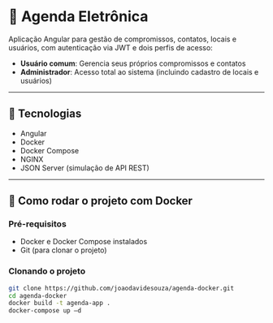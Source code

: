 # 📅 Agenda Eletrônica

Aplicação Angular para gestão de compromissos, contatos, locais e usuários, com autenticação via JWT e dois perfis de acesso:

- **Usuário comum**: Gerencia seus próprios compromissos e contatos  
- **Administrador**: Acesso total ao sistema (incluindo cadastro de locais e usuários)  

---

## 🧰 Tecnologias

- Angular
- Docker
- Docker Compose
- NGINX
- JSON Server (simulação de API REST)

---

## 🚀 Como rodar o projeto com Docker

### Pré-requisitos

- Docker e Docker Compose instalados
- Git (para clonar o projeto)

### Clonando o projeto

```bash
git clone https://github.com/joaodavidesouza/agenda-docker.git
cd agenda-docker
docker build -t agenda-app . 
docker-compose up –d 
